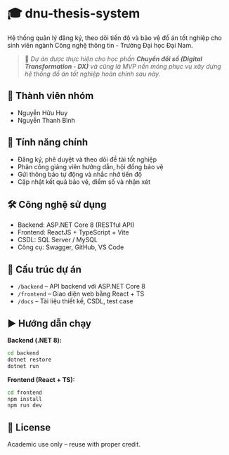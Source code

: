 # 🎓 dnu-thesis-system

Hệ thống quản lý đăng ký, theo dõi tiến độ và bảo vệ đồ án tốt nghiệp cho sinh viên ngành Công nghệ thông tin - Trường Đại học Đại Nam.

> 📘 *Dự án được thực hiện cho học phần **Chuyển đổi số (Digital Transformation - DX)** và cũng là MVP nền móng phục vụ xây dựng hệ thống đồ án tốt nghiệp hoàn chỉnh sau này.*

## 👥 Thành viên nhóm
- Nguyễn Hữu Huy 
- Nguyễn Thanh Bình 

## 🚀 Tính năng chính
- Đăng ký, phê duyệt và theo dõi đề tài tốt nghiệp
- Phân công giảng viên hướng dẫn, hội đồng bảo vệ
- Gửi thông báo tự động và nhắc nhở tiến độ
- Cập nhật kết quả bảo vệ, điểm số và nhận xét

## 🛠️ Công nghệ sử dụng
- Backend: ASP.NET Core 8 (RESTful API)
- Frontend: ReactJS + TypeScript + Vite
- CSDL: SQL Server / MySQL
- Công cụ: Swagger, GitHub, VS Code

## 📂 Cấu trúc dự án
- `/backend` – API backend với ASP.NET Core 8
- `/frontend` – Giao diện web bằng React + TS
- `/docs` – Tài liệu thiết kế, CSDL, test case

## ▶️ Hướng dẫn chạy
**Backend (.NET 8):**
```bash
cd backend
dotnet restore
dotnet run
```

**Frontend (React + TS):**
```bash
cd frontend
npm install
npm run dev
```

## 📄 License
Academic use only – reuse with proper credit.
